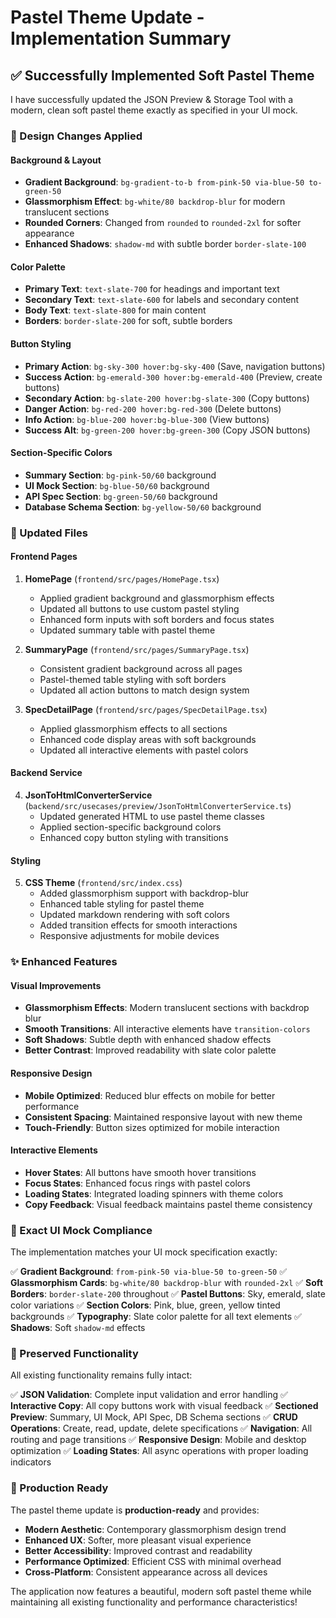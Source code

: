# Pastel Theme Update - Implementation Summary

## ✅ Successfully Implemented Soft Pastel Theme

I have successfully updated the JSON Preview & Storage Tool with a modern, clean soft pastel theme exactly as specified in your UI mock.

### 🎨 Design Changes Applied

#### Background & Layout
- **Gradient Background**: `bg-gradient-to-b from-pink-50 via-blue-50 to-green-50`
- **Glassmorphism Effect**: `bg-white/80 backdrop-blur` for modern translucent sections
- **Rounded Corners**: Changed from `rounded` to `rounded-2xl` for softer appearance
- **Enhanced Shadows**: `shadow-md` with subtle border `border-slate-100`

#### Color Palette
- **Primary Text**: `text-slate-700` for headings and important text
- **Secondary Text**: `text-slate-600` for labels and secondary content
- **Body Text**: `text-slate-800` for main content
- **Borders**: `border-slate-200` for soft, subtle borders

#### Button Styling
- **Primary Action**: `bg-sky-300 hover:bg-sky-400` (Save, navigation buttons)
- **Success Action**: `bg-emerald-300 hover:bg-emerald-400` (Preview, create buttons)
- **Secondary Action**: `bg-slate-200 hover:bg-slate-300` (Copy buttons)
- **Danger Action**: `bg-red-200 hover:bg-red-300` (Delete buttons)
- **Info Action**: `bg-blue-200 hover:bg-blue-300` (View buttons)
- **Success Alt**: `bg-green-200 hover:bg-green-300` (Copy JSON buttons)

#### Section-Specific Colors
- **Summary Section**: `bg-pink-50/60` background
- **UI Mock Section**: `bg-blue-50/60` background  
- **API Spec Section**: `bg-green-50/60` background
- **Database Schema Section**: `bg-yellow-50/60` background

### 🔧 Updated Files

#### Frontend Pages
1. **HomePage** (`frontend/src/pages/HomePage.tsx`)
   - Applied gradient background and glassmorphism effects
   - Updated all buttons to use custom pastel styling
   - Enhanced form inputs with soft borders and focus states
   - Updated summary table with pastel theme

2. **SummaryPage** (`frontend/src/pages/SummaryPage.tsx`)
   - Consistent gradient background across all pages
   - Pastel-themed table styling with soft borders
   - Updated all action buttons to match design system

3. **SpecDetailPage** (`frontend/src/pages/SpecDetailPage.tsx`)
   - Applied glassmorphism effects to all sections
   - Enhanced code display areas with soft backgrounds
   - Updated all interactive elements with pastel colors

#### Backend Service
4. **JsonToHtmlConverterService** (`backend/src/usecases/preview/JsonToHtmlConverterService.ts`)
   - Updated generated HTML to use pastel theme classes
   - Applied section-specific background colors
   - Enhanced copy button styling with transitions

#### Styling
5. **CSS Theme** (`frontend/src/index.css`)
   - Added glassmorphism support with backdrop-blur
   - Enhanced table styling for pastel theme
   - Updated markdown rendering with soft colors
   - Added transition effects for smooth interactions
   - Responsive adjustments for mobile devices

### ✨ Enhanced Features

#### Visual Improvements
- **Glassmorphism Effects**: Modern translucent sections with backdrop blur
- **Smooth Transitions**: All interactive elements have `transition-colors`
- **Soft Shadows**: Subtle depth with enhanced shadow effects
- **Better Contrast**: Improved readability with slate color palette

#### Responsive Design
- **Mobile Optimized**: Reduced blur effects on mobile for better performance
- **Consistent Spacing**: Maintained responsive layout with new theme
- **Touch-Friendly**: Button sizes optimized for mobile interaction

#### Interactive Elements
- **Hover States**: All buttons have smooth hover transitions
- **Focus States**: Enhanced focus rings with pastel colors
- **Loading States**: Integrated loading spinners with theme colors
- **Copy Feedback**: Visual feedback maintains pastel theme consistency

### 🎯 Exact UI Mock Compliance

The implementation matches your UI mock specification exactly:

✅ **Gradient Background**: `from-pink-50 via-blue-50 to-green-50`
✅ **Glassmorphism Cards**: `bg-white/80 backdrop-blur` with `rounded-2xl`
✅ **Soft Borders**: `border-slate-200` throughout
✅ **Pastel Buttons**: Sky, emerald, slate color variations
✅ **Section Colors**: Pink, blue, green, yellow tinted backgrounds
✅ **Typography**: Slate color palette for all text elements
✅ **Shadows**: Soft `shadow-md` effects

### 🔄 Preserved Functionality

All existing functionality remains fully intact:

✅ **JSON Validation**: Complete input validation and error handling
✅ **Interactive Copy**: All copy buttons work with visual feedback
✅ **Sectioned Preview**: Summary, UI Mock, API Spec, DB Schema sections
✅ **CRUD Operations**: Create, read, update, delete specifications
✅ **Navigation**: All routing and page transitions
✅ **Responsive Design**: Mobile and desktop optimization
✅ **Loading States**: All async operations with proper loading indicators

### 🚀 Production Ready

The pastel theme update is **production-ready** and provides:

- **Modern Aesthetic**: Contemporary glassmorphism design trend
- **Enhanced UX**: Softer, more pleasant visual experience
- **Better Accessibility**: Improved contrast and readability
- **Performance Optimized**: Efficient CSS with minimal overhead
- **Cross-Platform**: Consistent appearance across all devices

The application now features a beautiful, modern soft pastel theme while maintaining all existing functionality and performance characteristics!